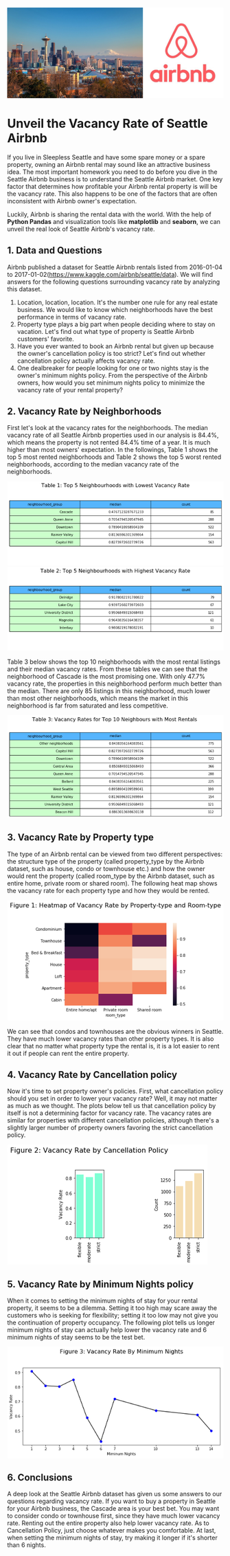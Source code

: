 ![title](seattle-airbnb.jpg "title")
# Unveil the Vacancy Rate of Seattle Airbnb


If you live in Sleepless Seattle and have some spare money or a spare property, owning an Airbnb rental may sound like an attractive business idea. The most important homework you need to do before you dive in the Seattle Airbnb business is to understand the Seattle Airbnb market. One key factor that determines how profitable your Airbnb rental property is will be the vacancy rate. This also happens to be one of the factors that are often inconsistent with Airbnb owner's expectation.

Luckily, Airbnb is sharing the rental data with the world. With the help of **Python Pandas** and visualization tools like **matplotlib** and **seaborn**, we can unveil the real look of Seattle Airbnb's vacancy rate.

## 1. Data and Questions
Airbnb published a dataset for Seattle Airbnb rentals listed from 2016-01-04 to 2017-01-02(https://www.kaggle.com/airbnb/seattle/data). We will find answers for the following questions surrounding vacancy rate by analyzing this dataset.
1. Location, location, location. It's the number one rule for any real estate business. We would like to know which neighborhoods have the best performance in terms of vacancy rate.
2. Property type plays a big part when people deciding where to stay on vacation. Let's find out what type of property is Seattle Airbnb customers' favorite.
3. Have you ever wanted to book an Airbnb rental but given up because the owner's cancellation policy is too strict? Let's find out whether cancellation policy actually affects vacancy rate.
4. One dealbreaker for people looking for one or two nights stay is the owner's minimum nights policy. From the perspective of the Airbnb owners, how would you set minimum nights policy to minimize the vacancy rate of your rental property?


## 2. Vacancy Rate by Neighborhoods
First let's look at the vacancy rates for the neighborhoods. The median vacancy rate of all Seattle Airbnb properties used in our analysis is 84.4%, which means the property is not rented 84.4% time of a year. It is much higher than most owners' expectation. In the followings, Table 1 shows the top 5 most rented neighborhoods and Table 2 shows the top 5 worst rented neighborhoods, according to the median vacancy rate of the neighborhoods.

![Table1](T1_top5.png "Table1")
![Table2](T2_bot5.png "Table2")

Table 3 below shows the top 10 neighborhoods with the most rental listings and their median vacancy rates. From these tables we can see that the neighborhood of Cascade is the most promising one. With only 47.7% vacancy rate, the properties in this neighborhood perform much better than the median. There are only 85 listings in this neighborhood, much lower than most other neighborhoods, which means the market in this neighborhood is far from saturated and less competitive.

![Table3](T3_count10.png "Table3")

## 3. Vacancy Rate by Property type
The type of an Airbnb rental can be viewed from two different perspectives: the structure type of the property (called property_type by the Airbnb dataset, such as house, condo or townhouse etc.) and how the owner would rent the property (called room_type by the Airbnb dataset, such as entire home, private room or shared room). The following heat map shows the vacancy rate for each property type and how they would be rented.

![Figure1](F1_heat.png "Figure1")

We can see that condos and townhouses are the obvious winners in Seattle. They have much lower vacancy rates
than other property types. It is also clear that no matter what property type the rental is, it is a lot easier to rent it out if people can rent the entire property.

## 4. Vacancy Rate by Cancellation policy
Now it's time to set property owner's policies. First, what cancellation policy should you set in order to lower your vacancy rate? Well, it may not matter as much as we thought. The plots below tell us that cancellation policy by itself is not a determining factor for vacancy rate. The vacancy rates are similar for properties with different cancellation policies, although there's a slightly larger number of property owners favoring the strict cancellation policy.

![Figure2](F2_cancel.png "Figure2")

## 5. Vacancy Rate by Minimum Nights policy
When it comes to setting the minimum nights of stay for your rental property, it seems to be a dilemma. Setting it too high may scare away the customers who is seeking for flexibility; setting it too low may not give you the continuation of property occupancy. The following plot tells us longer minimum nights of stay can actually help lower the vacancy rate and 6 minimum nights of stay seems to be the test bet.  

![Figure3](F3_min.png "Figure3")

## 6. Conclusions
A deep look at the Seattle Airbnb dataset has given us some answers to our questions regarding vacancy rate. If you want to buy a property in Seattle for your Airbnb business, the Cascade area is your best bet. You may want to consider condo or townhouse first, since they have much lower vacancy rate. Renting out the entire property also help lower vacancy rate. As to Cancellation Policy, just choose whatever makes you comfortable. At last, when setting the minimum nights of stay, try making it longer if it's shorter than 6 nights.  
